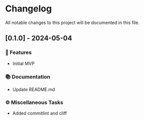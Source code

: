 # Changelog

All notable changes to this project will be documented in this file.

## [0.1.0] - 2024-05-04

### 🚀 Features

- Initial MVP

### 📚 Documentation

- Update README.md

### ⚙️ Miscellaneous Tasks

- Added commitlint and cliff

